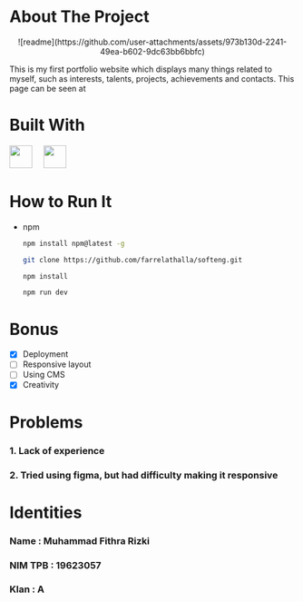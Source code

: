 
<h1 align="left">About The Project</h1>
<div align="center">
![readme](https://github.com/user-attachments/assets/973b130d-2241-49ea-b602-9dc63bb6bbfc)
</div>
<p>
This is my first portfolio website which displays many things related to myself, such as interests, talents, projects, achievements and contacts. 
This page can be seen at </p>
<h1 align="left">Built With</h1>
  <img src="![react](https://github.com/user-attachments/assets/556a409a-933b-4544-96bd-1f55c91023bd)" height="40"/>
  <img width="12" />
  <img src="![ts](https://github.com/user-attachments/assets/f21b9426-0f6e-4050-bfc1-8b5fce40760a)" height="40" />
<h1 align="left">How to Run It</h1>

* npm
  ```sh
  npm install npm@latest -g
  ```

   ```sh
   git clone https://github.com/farrelathalla/softeng.git
   ```

   ```sh
   npm install
   ```

   ```sh
   npm run dev
   ```

<h1 align="left">Bonus</h1>

- [x] Deployment 
- [ ] Responsive layout
- [ ] Using CMS
- [x] Creativity

<h1 align="left">Problems</h1>
<h3 align="left">1. Lack of experience<h3>
<h3 align="left">2. Tried using figma, but had difficulty making it responsive<h3>

<h1 align="left">Identities</h1>
<h3 align="left"> Name : Muhammad Fithra Rizki </h3>
<h3 align="left"> NIM TPB : 19623057 </h3>
<h3 align="left"> Klan : A </h3>
